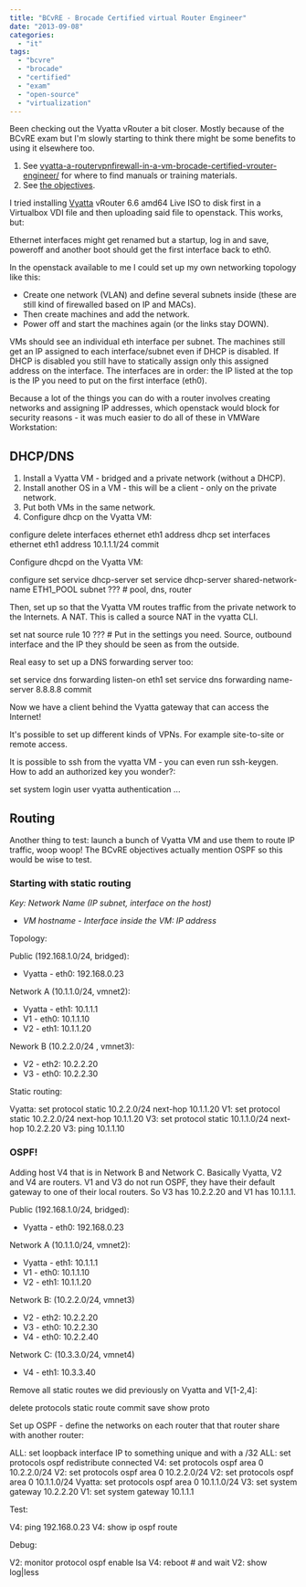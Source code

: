 ```yaml
---
title: "BCvRE - Brocade Certified virtual Router Engineer"
date: "2013-09-08"
categories: 
  - "it"
tags: 
  - "bcvre"
  - "brocade"
  - "certified"
  - "exam"
  - "open-source"
  - "virtualization"
---
```


Been checking out the Vyatta vRouter a bit closer. Mostly because of the BCvRE exam but I'm slowly starting to think there might be some benefits to using it elsewhere too.

1. See [vyatta-a-routervpnfirewall-in-a-vm-brocade-certified-vrouter-engineer/](http://www.guldmyr.com/blog/vyatta-a-routervpnfirewall-in-a-vm-brocade-certified-vrouter-engineer/) for where to find manuals or training materials.
2. See [the objectives](http://www.guldmyr.com/blog/?p=2041).

I tried installing [Vyatta](http://vyatta.com/ "http://vyatta.com/") vRouter 6.6 amd64 Live ISO to disk first in a Virtualbox VDI file and then uploading said file to openstack. This works, but:

Ethernet interfaces might get renamed but a startup, log in and save, poweroff and another boot should get the first interface back to eth0.

In the openstack available to me I could set up my own networking topology like this:

- Create one network (VLAN) and define several subnets inside (these are still kind of firewalled based on IP and MACs).
- Then create machines and add the network.
- Power off and start the machines again (or the links stay DOWN).

VMs should see an individual eth interface per subnet. The machines still get an IP assigned to each interface/subnet even if DHCP is disabled. If DHCP is disabled you still have to statically assign only this assigned address on the interface. The interfaces are in order: the IP listed at the top is the IP you need to put on the first interface (eth0).

Because a lot of the things you can do with a router involves creating networks and assigning IP addresses, which openstack would block for security reasons - it was much easier to do all of these in VMWare Workstation:

## **DHCP/DNS**

1. Install a Vyatta VM - bridged and a private network (without a DHCP).
2. Install another OS in a VM - this will be a client - only on the private network.
3. Put both VMs in the same network.
4. Configure dhcp on the Vyatta VM:

configure
delete interfaces ethernet eth1 address dhcp 
set interfaces ethernet eth1 address 10.1.1.1/24
commit

Configure dhcpd on the Vyatta VM:

configure
set service dhcp-server
set service dhcp-server shared-network-name ETH1\_POOL subnet ??? # pool, dns, router

Then, set up so that the Vyatta VM routes traffic from the private network to the Internets. A NAT. This is called a source NAT in the vyatta CLI.

set nat source rule 10 ??? # Put in the settings you need. Source, outbound interface and the IP they should be seen as from the outside.

Real easy to set up a DNS forwarding server too:

set service dns forwarding listen-on eth1 
set service dns forwarding name-server 8.8.8.8
commit

Now we have a client behind the Vyatta gateway that can access the Internet!

It's possible to set up different kinds of VPNs. For example site-to-site or remote access.

It is possible to ssh from the vyatta VM - you can even run ssh-keygen. How to add an authorized key you wonder?:

set system login user vyatta authentication ...

## Routing

Another thing to test: launch a bunch of Vyatta VM and use them to route IP traffic, woop woop! The BCvRE objectives actually mention OSPF so this would be wise to test.

### Starting with static routing

_Key: Network Name (IP subnet, interface on the host)_

- _VM hostname - Interface inside the VM: IP address_

Topology:

Public (192.168.1.0/24, bridged):

- Vyatta - eth0: 192.168.0.23

Network A (10.1.1.0/24, vmnet2):

- Vyatta - eth1: 10.1.1.1
- V1 - eth0: 10.1.1.10
- V2 - eth1: 10.1.1.20

Nework B (10.2.2.0/24 , vmnet3):

- V2 - eth2: 10.2.2.20
- V3 - eth0: 10.2.2.30

Static routing:

Vyatta: set protocol static 10.2.2.0/24 next-hop 10.1.1.20
V1: set protocol static 10.2.2.0/24 next-hop 10.1.1.20
V3: set protocol static 10.1.1.0/24 next-hop 10.2.2.20
V3: ping 10.1.1.10

### OSPF!

Adding host V4 that is in Network B and Network C. Basically Vyatta, V2 and V4 are routers. V1 and V3 do not run OSPF, they have their default gateway to one of their local routers. So V3 has 10.2.2.20 and V1 has 10.1.1.1.

Public (192.168.1.0/24, bridged):

- Vyatta - eth0: 192.168.0.23

Network A (10.1.1.0/24, vmnet2):

- Vyatta - eth1: 10.1.1.1
- V1 - eth0: 10.1.1.10
- V2 - eth1: 10.1.1.20

Network B: (10.2.2.0/24, vmnet3)

- V2 - eth2: 10.2.2.20
- V3 - eth0: 10.2.2.30
- V4 - eth0: 10.2.2.40

Network C: (10.3.3.0/24, vmnet4)

- V4 - eth1: 10.3.3.40

Remove all static routes we did previously on Vyatta and V\[1-2,4\]:

delete protocols static route
commit
save
show proto

Set up OSPF - define the networks on each router that that router share with another router:

ALL: set loopback interface IP to something unique and with a /32
ALL: set protocols ospf redistribute connected
V4: set protocols ospf area 0 10.2.2.0/24
V2: set protocols ospf area 0 10.2.2.0/24
V2: set protocols ospf area 0 10.1.1.0/24
Vyatta: set protocols ospf area 0 10.1.1.0/24
V3: set system gateway 10.2.2.20
V1: set system gateway 10.1.1.1

Test:

V4: ping 192.168.0.23
V4: show ip ospf route

Debug:

V2: monitor protocol ospf enable lsa
V4: reboot # and wait
V2: show log|less
